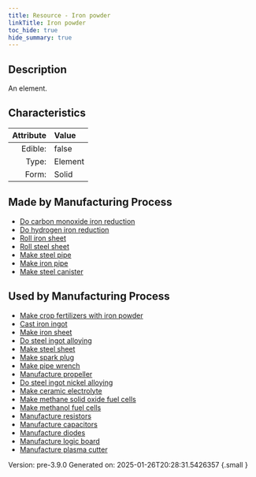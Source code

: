 ```yaml
---
title: Resource - Iron powder
linkTitle: Iron powder
toc_hide: true
hide_summary: true
---
```


## Description
An element.

## Characteristics

| Attribute      | Value |
|--------:|:------|
|Edible:|false|
|Type:|Element|
|Form:|Solid|
 
## Made by Manufacturing Process

- [Do carbon monoxide iron reduction](/docs/definitions/process/do-carbon-monoxide-iron-reduction)
- [Do hydrogen iron reduction](/docs/definitions/process/do-hydrogen-iron-reduction)
- [Roll iron sheet](/docs/definitions/process/roll-iron-sheet)
- [Roll steel sheet](/docs/definitions/process/roll-steel-sheet)
- [Make steel pipe](/docs/definitions/process/make-steel-pipe)
- [Make iron pipe](/docs/definitions/process/make-iron-pipe)
- [Make steel canister](/docs/definitions/process/make-steel-canister)

## Used by Manufacturing Process

- [Make crop fertilizers with iron powder](/docs/definitions/process/make-crop-fertilizers-with-iron-powder)
- [Cast iron ingot](/docs/definitions/process/cast-iron-ingot)
- [Make iron sheet](/docs/definitions/process/make-iron-sheet)
- [Do steel ingot alloying](/docs/definitions/process/do-steel-ingot-alloying)
- [Make steel sheet](/docs/definitions/process/make-steel-sheet)
- [Make spark plug](/docs/definitions/process/make-spark-plug)
- [Make pipe wrench](/docs/definitions/process/make-pipe-wrench)
- [Manufacture propeller](/docs/definitions/process/manufacture-propeller)
- [Do steel ingot nickel alloying](/docs/definitions/process/do-steel-ingot-nickel-alloying)
- [Make ceramic electrolyte](/docs/definitions/process/make-ceramic-electrolyte)
- [Make methane solid oxide fuel cells](/docs/definitions/process/make-methane-solid-oxide-fuel-cells)
- [Make methanol fuel cells](/docs/definitions/process/make-methanol-fuel-cells)
- [Manufacture resistors](/docs/definitions/process/manufacture-resistors)
- [Manufacture capacitors](/docs/definitions/process/manufacture-capacitors)
- [Manufacture diodes](/docs/definitions/process/manufacture-diodes)
- [Manufacture logic board](/docs/definitions/process/manufacture-logic-board)
- [Manufacture plasma cutter](/docs/definitions/process/manufacture-plasma-cutter)


    

Version: pre-3.9.0 Generated on: 2025-01-26T20:28:31.5426357
{.small }
